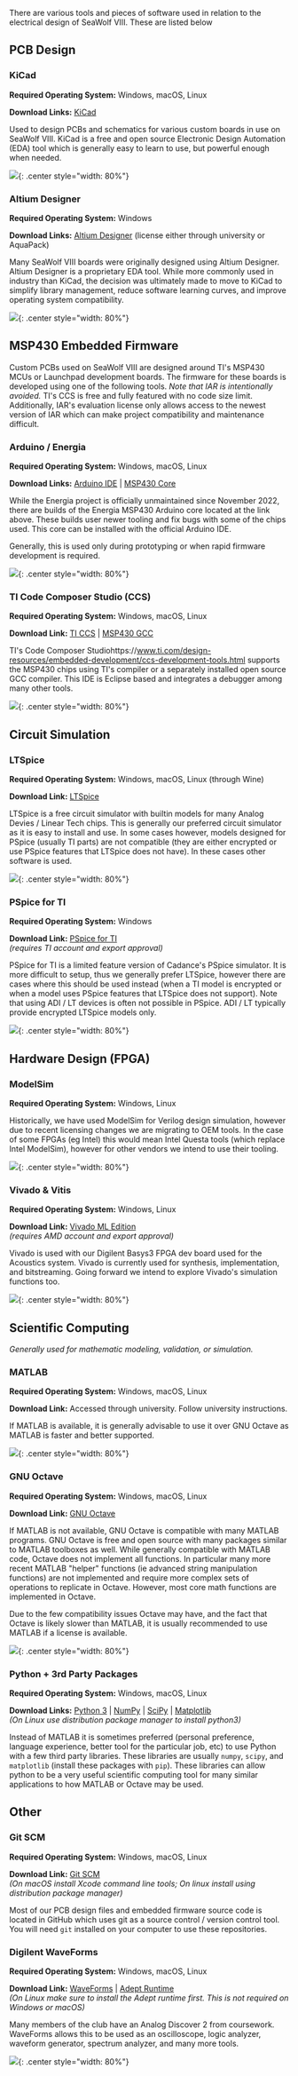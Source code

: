 
There are various tools and pieces of software used in relation to the electrical design of SeaWolf VIII. These are listed below


## PCB Design

### KiCad

**Required Operating System:** Windows, macOS, Linux

**Download Links:** [KiCad](https://www.kicad.org/)


Used to design PCBs and schematics for various custom boards in use on SeaWolf VIII. KiCad is a free and open source Electronic Design Automation (EDA) tool which is generally easy to learn to use, but powerful enough when needed.

![](../img/sw_kicad_eda.jpg){: .center style="width: 80%"}


### Altium Designer

**Required Operating System:** Windows

**Download Links:** [Altium Designer](https://www.altium.com/altium-designer) (license either through university or AquaPack)

Many SeaWolf VIII boards were originally designed using Altium Designer. Altium Designer is a proprietary EDA tool. While more commonly used in industry than KiCad, the decision was ultimately made to move to KiCad to simplify library management, reduce software learning curves, and improve operating system compatibility.

![](../img/sw_altium_eda.jpg){: .center style="width: 80%"}



## MSP430 Embedded Firmware

Custom PCBs used on SeaWolf VIII are designed around TI's MSP430 MCUs or Launchpad development boards. The firmware for these boards is developed using one of the following tools. *Note that IAR is intentionally avoided.* TI's CCS is free and fully featured with no code size limit. Additionally, IAR's evaluation license only allows access to the newest version of IAR which can make project compatibility and maintenance difficult.


### Arduino / Energia

**Required Operating System:** Windows, macOS, Linux

**Download Links:** [Arduino IDE](https://www.arduino.cc/en/software) | [MSP430 Core](https://github.com/MB3hel/Arduino-Core-MSP430)

While the Energia project is officially unmaintained since November 2022, there are builds of the Energia MSP430 Arduino core located at the link above. These builds user newer tooling and fix bugs with some of the chips used. This core can be installed with the official Arduino IDE.

Generally, this is used only during prototyping or when rapid firmware development is required.

![](../img/sw_arduino_ide.jpg){: .center style="width: 80%"}


### TI Code Composer Studio (CCS)

**Required Operating System:** Windows, macOS, Linux

**Download Link:** [TI CCS](https://www.ti.com/design-resources/embedded-development/ccs-development-tools.html) | [MSP430 GCC](https://www.ti.com/tool/MSP430-GCC-OPENSOURCE)

TI's Code Composer Studiohttps://www.ti.com/design-resources/embedded-development/ccs-development-tools.html supports the MSP430 chips using TI's compiler or a separately installed open source GCC compiler. This IDE is Eclipse based and integrates a debugger among many other tools.

![](../img/sw_ccs_ide.jpg){: .center style="width: 80%"}



## Circuit Simulation

### LTSpice

**Required Operating System:** Windows, macOS, Linux (through Wine)

**Download Link:** [LTSpice](https://www.analog.com/en/design-center/design-tools-and-calculators/ltspice-simulator.html)

LTSpice is a free circuit simulator with builtin models for many Analog Devies / Linear Tech chips. This is generally our preferred circuit simulator as it is easy to install and use. In some cases however, models designed for PSpice (usually TI parts) are not compatible (they are either encrypted or use PSpice features that LTSpice does not have). In these cases other software is used.

![](../img/sw_ltspice_sim.jpg){: .center style="width: 80%"}

### PSpice for TI

**Required Operating System:** Windows

**Download Link:** [PSpice for TI](https://www.ti.com/tool/PSPICE-FOR-TI)  
*(requires TI account and export approval)*

PSpice for TI is a limited feature version of Cadance's PSpice simulator. It is more difficult to setup, thus we generally prefer LTSpice, however there are cases where this should be used instead (when a TI model is encrypted or when a model uses PSpice features that LTSpice does not support). Note that using ADI / LT devices is often not possible in PSpice. ADI / LT typically provide encrypted LTSpice models only.

![](../img/sw_pspiceti_sim.jpg){: .center style="width: 80%"}


## Hardware Design (FPGA)

### ModelSim

**Required Operating System:** Windows, Linux

Historically, we have used ModelSim for Verilog design simulation, however due to recent licensing changes we are migrating to OEM tools. In the case of some FPGAs (eg Intel) this would mean Intel Questa tools (which replace Intel ModelSim), however for other vendors we intend to use their tooling.

![](../img/sw_modelsim_hdl.jpg){: .center style="width: 80%"}


### Vivado & Vitis

**Required Operating System:** Windows, Linux

**Download Link:** [Vivado ML Edition](https://www.xilinx.com/support/download.html)  
*(requires AMD account and export approval)*

Vivado is used with our Digilent Basys3 FPGA dev board used for the Acoustics system. Vivado is currently used for synthesis, implementation, and bitstreaming. Going forward we intend to explore Vivado's simulation functions too.

![](../img/sw_vivado_hdl.jpg){: .center style="width: 80%"}

## Scientific Computing

*Generally used for mathematic modeling, validation, or simulation.*

### MATLAB

**Required Operating System:** Windows, macOS, Linux

**Download Link:** Accessed through university. Follow university instructions.

If MATLAB is available, it is generally advisable to use it over GNU Octave as MATLAB is faster and better supported.

![](../img/sw_matlab_scicomp.jpg){: .center style="width: 80%"}


### GNU Octave

**Required Operating System:** Windows, macOS, Linux

**Download Link:** [GNU Octave](https://octave.org/download)

If MATLAB is not available, GNU Octave is compatible with many MATLAB programs. GNU Octave is free and open source with many packages similar to MATLAB toolboxes as well. While generally compatible with MATLAB code, Octave does not implement all functions. In particular many more recent MATLAB "helper" functions (ie advanced string manipulation functions) are not implemented and require more complex sets of operations to replicate in Octave. However, most core math functions are implemented in Octave.

Due to the few compatibility issues Octave may have, and the fact that Octave is likely slower than MATLAB, it is usually recommended to use MATLAB if a license is available.

![](../img/sw_octave_scicomp.jpg){: .center style="width: 80%"}


### Python + 3rd Party Packages

**Required Operating System:** Windows, macOS, Linux

**Download Links:** [Python 3](https://www.python.org/downloads/) | [NumPy](https://numpy.org/install/) | [SciPy](https://scipy.org/install/) | [Matplotlib](https://matplotlib.org/stable/users/getting_started/)  
*(On Linux use distribution package manager to install python3)*

Instead of MATLAB it is sometimes preferred (personal preference, language experience, better tool for the particular job, etc) to use Python with a few third party libraries. These libraries are usually `numpy`, `scipy`, and `matplotlib` (install these packages with `pip`). These libraries can allow python to be a very useful scientific computing tool for many similar applications to how MATLAB or Octave may be used.


## Other

### Git SCM

**Required Operating System:** Windows, macOS, Linux

**Download Link:** [Git SCM](https://git-scm.com/downloads)  
*(On macOS install Xcode command line tools; On linux install using distribution package manager)*

Most of our PCB design files and embedded firmware source code is located in GitHub which uses git as a source control / version control tool. You will need `git` installed on your computer to use these repositories.

### Digilent WaveForms

**Required Operating System:** Windows, macOS, Linux

**Download Link:** [WaveForms](https://digilent.com/shop/software/digilent-waveforms/) | [Adept Runtime](https://digilent.com/reference/software/adept/start)  
*(On Linux make sure to install the Adept runtime first. This is not required on Windows or macOS)*


Many members of the club have an Analog Discover 2 from coursework. WaveForms allows this to be used as an oscilloscope, logic analyzer, waveform generator, spectrum analyzer, and many more tools.

![](../img/sw_waveforms_other.jpg){: .center style="width: 80%"}
